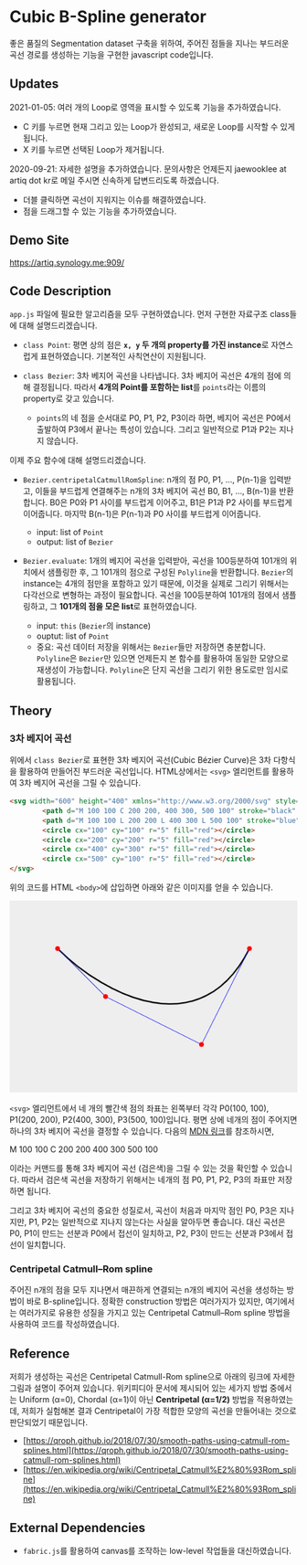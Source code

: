 # Cubic B-Spline generator
좋은 품질의 Segmentation dataset 구축을 위하여, 주어진 점들을 지나는 부드러운 곡선 경로를 생성하는 기능을 구현한 javascript code입니다.

## Updates

2021-01-05: 여러 개의 Loop로 영역을 표시할 수 있도록 기능을 추가하였습니다.
  - C 키를 누르면 현재 그리고 있는 Loop가 완성되고, 새로운 Loop를 시작할 수 있게 됩니다.
  - X 키를 누르면 선택된 Loop가 제거됩니다.

2020-09-21: 자세한 설명을 추가하였습니다. 문의사항은 언제든지 jaewooklee at artiq dot kr로 메일 주시면 신속하게 답변드리도록 하겠습니다. 
  - 더블 클릭하면 곡선이 지워지는 이슈를 해결하였습니다. 
  - 점을 드래그할 수 있는 기능을 추가하였습니다.

## Demo Site
https://artiq.synology.me:909/

## Code Description
`app.js` 파일에 필요한 알고리즘을 모두 구현하였습니다. 먼저 구현한 자료구조 class들에 대해 설명드리겠습니다.

- `class Point`: 평면 상의 점은 **`x, y` 두 개의 property를 가진 instance**로 자연스럽게 표현하였습니다. 기본적인 사칙연산이 지원됩니다.

- `class Bezier`: 3차 베지어 곡선을 나타냅니다. 3차 베지어 곡선은 4개의 점에 의해 결정됩니다. 따라서 **4개의 Point를 포함하는 list**를 `points`라는 이름의 property로 갖고 있습니다.
  - `points`의 네 점을 순서대로 P0, P1, P2, P3이라 하면, 베지어 곡선은 P0에서 출발하여 P3에서 끝나는 특성이 있습니다. 그리고 일반적으로 P1과 P2는 지나지 않습니다.

이제 주요 함수에 대해 설명드리겠습니다.

- `Bezier.centripetalCatmullRomSpline`: n개의 점 P0, P1, ..., P(n-1)을 입력받고, 이들을 부드럽게 연결해주는 n개의 3차 베지어 곡선 B0, B1, ..., B(n-1)을 반환합니다. B0은 P0와 P1 사이를 부드럽게 이어주고, B1은 P1과 P2 사이를 부드럽게 이어줍니다. 마지막 B(n-1)은 P(n-1)과 P0 사이를 부드럽게 이어줍니다.
  - input: list of `Point`
  - output: list of `Bezier`

- `Bezier.evaluate`: 1개의 베지어 곡선을 입력받아, 곡선을 100등분하여 101개의 위치에서 샘플링한 후, 그 101개의 점으로 구성된 `Polyline`을 반환합니다. `Bezier`의 instance는 4개의 점만을 포함하고 있기 때문에, 이것을 실제로 그리기 위해서는 다각선으로 변형하는 과정이 필요합니다. 곡선을 100등분하여 101개의 점에서 샘플링하고, 그 **101개의 점을 모은 list**로 표현하였습니다.
  - input: `this` (`Bezier`의 instance)
  - ouptut: list of `Point`
  - 중요: 곡선 데이터 저장을 위해서는 `Bezier`들만 저장하면 충분합니다. `Polyline`은 `Bezier`만 있으면 언제든지 본 함수를 활용하여 동일한 모양으로 재생성이 가능합니다. `Polyline`은 단지 곡선을 그리기 위한 용도로만 임시로 활용됩니다.

## Theory

### 3차 베지어 곡선

위에서 `class Bezier`로 표현한 3차 베지어 곡선(Cubic Bézier Curve)은 3차 다항식을 활용하여 만들어진 부드러운 곡선입니다. HTML상에서는 `<svg>` 엘리먼트를 활용하여 3차 베지어 곡선을 그릴 수 있습니다. 
```HTML
<svg width="600" height="400" xmlns="http://www.w3.org/2000/svg" style="background-color: #eee" ;="">
        <path d="M 100 100 C 200 200, 400 300, 500 100" stroke="black" stroke-width="3" fill="transparent"></path>
        <path d="M 100 100 L 200 200 L 400 300 L 500 100" stroke="blue" fill="transparent"></path>
        <circle cx="100" cy="100" r="5" fill="red"></circle>
        <circle cx="200" cy="200" r="5" fill="red"></circle>
        <circle cx="400" cy="300" r="5" fill="red"></circle>
        <circle cx="500" cy="100" r="5" fill="red"></circle>
</svg>
```

위의 코드를 HTML `<body>`에 삽입하면 아래와 같은 이미지를 얻을 수 있습니다.

![Bezier](assets/bezier.png)

 `<svg>` 엘리먼트에서 네 개의 빨간색 점의 좌표는 왼쪽부터 각각
P0(100, 100), P1(200, 200), P2(400, 300), P3(500, 100)입니다. 평면 상에 네개의 점이 주어지면 하나의 3차 베지어 곡선을 결정할 수 있습니다. 다음의 [MDN 링크](https://developer.mozilla.org/en-US/docs/Web/SVG/Tutorial/Paths)를 참조하시면,

M 100 100 C 200 200 400 300 500 100

이라는 커맨드를 통해 3차 베지어 곡선 (검은색)을 그릴 수 있는 것을 확인할 수 있습니다. 따라서 검은색 곡선을 저장하기 위해서는 네개의 점 P0, P1, P2, P3의 좌표만 저장하면 됩니다.

그리고 3차 베지어 곡선의 중요한 성질로서, 곡선이 처음과 마지막 점인 P0, P3은 지나지만, P1, P2는 일반적으로 지나지 않는다는 사실을 알아두면 좋습니다. 대신 곡선은 P0, P1이 만드는 선분과 P0에서 접선이 일치하고, P2, P3이 만드는 선분과 P3에서 접선이 일치합니다.


### Centripetal Catmull–Rom spline
주어진 n개의 점을 모두 지나면서 매끈하게 연결되는 n개의 베지어 곡선을 생성하는 방법이 바로 B-spline입니다. 정확한 construction 방법은 여러가지가 있지만, 여기에서는 여러가지로 유용한 성질을 가지고 있는 Centripetal Catmull–Rom spline 방법을 사용하여 코드를 작성하였습니다.


## Reference
저희가 생성하는 곡선은 Centripetal Catmull-Rom spline으로 아래의 링크에 자세한 그림과 설명이 주어져 있습니다. 위키피디아 문서에 제시되어 있는 세가지 방법 중에서는 Uniform (α=0), Chordal (α=1)이 아닌 **Centripetal (α=1/2)** 방법을 적용하였는데, 저희가 실험해본 결과 Centripetal이 가장 적합한 모양의 곡선을 만들어내는 것으로 판단되었기 때문입니다.
- [https://qroph.github.io/2018/07/30/smooth-paths-using-catmull-rom-splines.html](https://qroph.github.io/2018/07/30/smooth-paths-using-catmull-rom-splines.html)
- [https://en.wikipedia.org/wiki/Centripetal_Catmull%E2%80%93Rom_spline](https://en.wikipedia.org/wiki/Centripetal_Catmull%E2%80%93Rom_spline)


## External Dependencies
- `fabric.js`를 활용하여 canvas를 조작하는 low-level 작업들을 대신하였습니다.